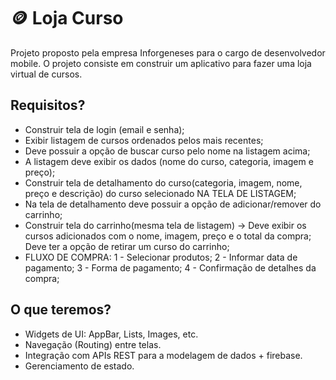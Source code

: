 # 🪙 Loja Curso

Projeto proposto pela empresa Inforgeneses para o cargo 
de desenvolvedor mobile. O projeto consiste em construir 
um aplicativo para fazer uma loja virtual de cursos. 

## Requisitos?

- Construir tela de login (email e senha);
- Exibir listagem de cursos ordenados pelos mais recentes;
- Deve possuir a opção de buscar curso pelo nome na listagem acima;
- A listagem deve exibir os dados (nome do curso, categoria, imagem e preço);
- Construir tela de detalhamento do curso(categoria, imagem, nome, preço 
e descrição) do curso selecionado NA TELA DE LISTAGEM;
- Na tela de detalhamento deve possuir a opção de adicionar/remover do carrinho;
- Construir tela do carrinho(mesma tela de listagem) -> Deve exibir os cursos
adicionados com o nome, imagem, preço e o total da compra; Deve ter a opção de 
retirar um curso do carrinho;
- FLUXO DE COMPRA: 
  1 - Selecionar produtos;
  2 - Informar data de pagamento;
  3 - Forma de pagamento;
  4 - Confirmação de detalhes da compra;

## O que teremos?

- Widgets de UI: AppBar, Lists, Images, etc.
- Navegação (Routing) entre telas.
- Integração com APIs REST para a modelagem de dados + firebase.
- Gerenciamento de estado.

